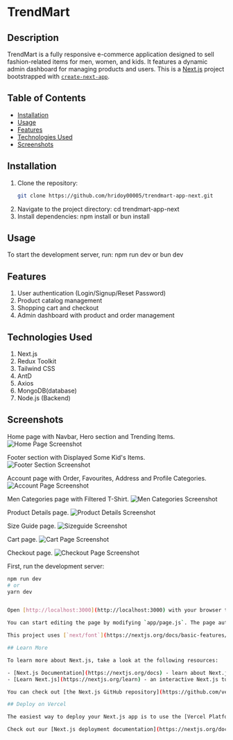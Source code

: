 # TrendMart

## Description
TrendMart is a fully responsive e-commerce application designed to sell fashion-related items for men, women, and kids. It features a dynamic admin dashboard for managing products and users.
This is a [Next.js](https://nextjs.org/) project bootstrapped with [`create-next-app`](https://github.com/vercel/next.js/tree/canary/packages/create-next-app).

## Table of Contents
- [Installation](#installation)
- [Usage](#usage)
- [Features](#features)
- [Technologies Used](#technologies-used)
- [Screenshots](#screenshots)


## Installation
1. Clone the repository:
   ```bash
   git clone https://github.com/hridoy00005/trendmart-app-next.git
2. Navigate to the project directory:
   cd trendmart-app-next
3. Install dependencies:
   npm install or bun install

## Usage
To start the development server, run:
npm run dev or bun dev

## Features
1. User authentication (Login/Signup/Reset Password)
2. Product catalog management
3. Shopping cart and checkout
4. Admin dashboard with product and order management

## Technologies Used
1. Next.js
2. Redux Toolkit
3. Tailwind CSS
4. AntD
5. Axios
6. MongoDB(database)
7. Node.js (Backend)


## Screenshots 

Home page with Navbar, Hero section and Trending Items.
![Home Page Screenshot](./public/images/screenshots/Home.png)

Footer section with Displayed Some Kid's Items.
![Footer Section Screenshot](./public/images/screenshots/footer.png)

Account page with Order, Favourites, Address and Profile Categories.
![Account Page Screenshot](./public/images/screenshots/account.png)

Men Categories page with Filtered T-Shirt.
![Men Categories Screenshot](./public/images/screenshots/men.png)

Product Details page.
![Product Details Screenshot](./public/images/screenshots/productdetails.png)

Size Guide page.
![Sizeguide Screenshot](./public/images/screenshots/sizeguide.png)

Cart page.
![Cart Page Screenshot](./public/images/screenshots/cart.png)

Checkout page.
![Checkout Page Screenshot](./public/images/screenshots/checkout.png)



First, run the development server:

```bash
npm run dev
# or
yarn dev


Open [http://localhost:3000](http://localhost:3000) with your browser to see the result.

You can start editing the page by modifying `app/page.js`. The page auto-updates as you edit the file.

This project uses [`next/font`](https://nextjs.org/docs/basic-features/font-optimization) to automatically optimize and load Inter, a custom Google Font.

## Learn More

To learn more about Next.js, take a look at the following resources:

- [Next.js Documentation](https://nextjs.org/docs) - learn about Next.js features and API.
- [Learn Next.js](https://nextjs.org/learn) - an interactive Next.js tutorial.

You can check out [the Next.js GitHub repository](https://github.com/vercel/next.js/) - your feedback and contributions are welcome!

## Deploy on Vercel

The easiest way to deploy your Next.js app is to use the [Vercel Platform](https://vercel.com/new?utm_medium=default-template&filter=next.js&utm_source=create-next-app&utm_campaign=create-next-app-readme) from the creators of Next.js.

Check out our [Next.js deployment documentation](https://nextjs.org/docs/deployment) for more details.
